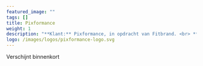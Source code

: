 ```yaml
---
featured_image: ""
tags: []
title: Pixformance
weight: 1
description: "**Klant:** Pixformance, in opdracht van Fitbrand. <br> **Werkzaamheden:** Front-end ondersteuning en CMS implementatie<br> **Periode:** Herfst 2017"
logo: /images/logos/pixformance-logo.svg
---
```


Verschijnt binnenkort 